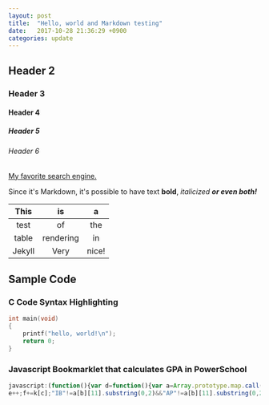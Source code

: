 ```yaml
---
layout: post
title:  "Hello, world and Markdown testing"
date:   2017-10-28 21:36:29 +0900
categories: update
---
```

## Header 2
### Header 3
#### Header 4
##### Header 5
###### Header 6

[My favorite search engine.](https://ddg.gg)

Since it's Markdown, it's possible to have text **bold**, _italicized_ __*or even both!*__


|   This   |    is     |   a   |
| :------: | :-------: | :---: |
|   test   |    of     |  the  |
|  table   | rendering |  in   |
|  Jekyll  |   Very    | nice! |

## Sample Code

### C Code Syntax Highlighting
```c
int main(void)
{
    printf("hello, world!\n");
    return 0;
}
```

### Javascript Bookmarklet that calculates GPA in PowerSchool
```javascript
javascript:(function(){var d=function(){var a=Array.prototype.map.call(document.getElementsByClassName("linkDescList grid"),function(a){return Array.prototype.map.call(a.querySelectorAll("td"),function(a){return a.innerHTML})});a=function(a,b){for(var c=[],e=0,f=a.length;e<f;)c.push(a.slice(e,e+=b));return c}(a[0],16);for(var e=0,f=0,k={7:4.3,6:4,5:3.3,4:2.3,3:1.3,2:0,1:0},h=0,b=0;b<a.length;b++){var c=a[b][12].match(/<a\s+href="[\S\s]*?">[\S\s]*?<\/a>/gi);if(null==c)break;c=parseInt(c[0].replace(/(<\/?[^>]+>)/gi,""));
e++;f+=k[c];"IB"!=a[b][11].substring(0,2)&&"AP"!=a[b][11].substring(0,2)||"IB Math Studies"==a[b][11].substring(0,15)||(f+=.5);h+=c}return[h/e,f/e]}(),g="(S1) GPA: "+d[0].toFixed(3);d="Traditional GPA: "+d[1].toFixed(3);var l=document.createElement("p");l.style.fontSize="20px";l.style.fontFamily="Helvetica";l.style.textAlign="center";l.style.marginBottom="-5px";l.appendChild(document.createTextNode(g));l.appendChild(document.createElement("br"));l.appendChild(document.createTextNode(d));document.getElementsByTagName("tbody")[2].appendChild(l);})();
```

